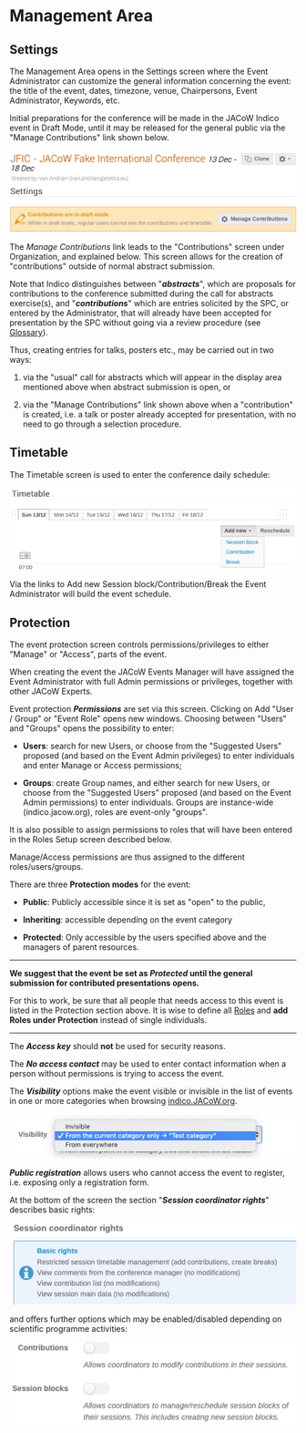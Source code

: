 # Management Area

## Settings

The Management Area opens in the Settings screen
where the Event Administrator can customize the general
information concerning the event: the title of the event,
dates, timezone, venue, Chairpersons, Event Administrator, Keywords, etc.

Initial preparations for the conference will be made in
the JACoW Indico event in Draft Mode, until it may be
released for the general public via the "Manage
Contributions" link shown below.

![](img/draftmode.png)

The *Manage Contributions* link leads to the
"Contributions" screen under Organization, and explained
below. This screen allows for the creation of
"contributions" outside of normal abstract submission.

Note that Indico distinguishes between "***abstracts***",
which are proposals for contributions to the conference
submitted during the call for abstracts exercise(s), and
"***contributions***" which are entries solicited by the SPC,
or entered by the Administrator, that will already have
been accepted for presentation by the SPC without going
via a review procedure (see [Glossary](../glossary.md)).    

Thus, creating entries for talks, posters etc., may be
carried out in two ways:

1. via the "usual" call for abstracts which will appear in
   the display area mentioned above when abstract
   submission is open, or

2. via the "Manage Contributions" link shown above
   when a "contribution" is created, i.e. a talk or poster
   already accepted for presentation, with no need to go
   through a selection procedure.

## Timetable

The Timetable screen is used to enter the conference
daily schedule:

![](img/timetable.png)

Via the links to Add new Session block/Contribution/Break the Event Administrator will
build the event schedule.

## Protection

The event protection screen controls permissions/privileges to either "Manage" or "Access", parts of the event. 

When creating the event the JACoW Events Manager will have assigned the Event Administrator with full Admin permissions or privileges, together with other JACoW Experts.

Event protection ***Permissions*** are set via this screen.
Clicking on Add "User / Group" or "Event Role"
opens new windows.
Choosing between "Users" and "Groups" opens the
possibility to enter:

- **Users**: search for new Users, or choose from the
  "Suggested Users" proposed (and based on the Event
  Admin privileges) to enter individuals and enter Manage
  or Access permissions;

- **Groups**: create Group names, and either search for new
  Users, or choose from the "Suggested Users" proposed
  (and based on the Event Admin permissions) to enter
  individuals. Groups are instance-wide (indico.jacow.org),
  roles are event-only "groups".

It is also possible to assign permissions to roles that
will have been entered in the Roles Setup screen
described below.

Manage/Access permissions are thus assigned to the
different roles/users/groups.

There are three **Protection modes** for the event:

- **Public**: Publicly accessible since it is set as "open" to the
  public,

- **Inheriting**: accessible depending on the event category

- **Protected**: Only accessible by the users specified above
  and the managers of parent resources.

---

**We suggest that the event be set as *Protected* until the general submission for contributed presentations opens.**

For this to work, be sure that all people that needs access to this event is listed in the Protection section above. It is wise to define all [Roles](../InitialSetup/mgmt_area_02.md#roles-setup) and **add Roles under Protection** instead of single individuals.

---

The ***Access key*** should **not** be used for security reasons.

The ***No access contact*** may be used to enter contact
information when a person without permissions is trying
to access the event.

The ***Visibility*** options make the event visible or invisible in the list of events in one or more categories when browsing [indico.JACoW.org](https://indico.JACoW.org). 

![](img/visibility.png)

***Public registration*** allows users who cannot access
the event to register, i.e. exposing only a registration
form.

At the bottom of the screen the section "***Session
coordinator rights***" describes basic rights:

![](img/session_coordinator_basic_rights.png)

and offers further options which may be enabled/disabled
depending on scientific programme activities:

![](img/session_coordinator_rights.png)
